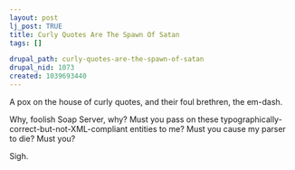 ```yaml
--- 
layout: post
lj_post: TRUE
title: Curly Quotes Are The Spawn Of Satan
tags: []

drupal_path: curly-quotes-are-the-spawn-of-satan
drupal_nid: 1073
created: 1039693440
---
```

A pox on the house of curly quotes, and their foul brethren, the em-dash.

Why, foolish Soap Server, why? Must you pass on these typographically-correct-but-not-XML-compliant entities to me? Must you cause my parser to die? Must you?

Sigh.
